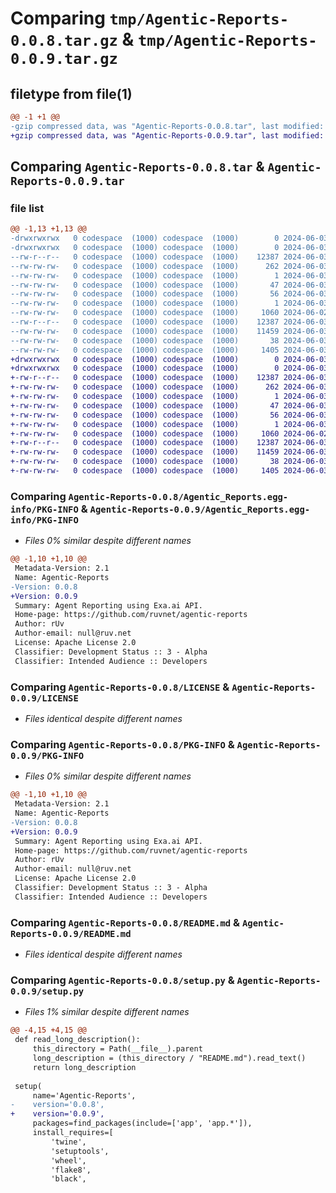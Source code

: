 # Comparing `tmp/Agentic-Reports-0.0.8.tar.gz` & `tmp/Agentic-Reports-0.0.9.tar.gz`

## filetype from file(1)

```diff
@@ -1 +1 @@
-gzip compressed data, was "Agentic-Reports-0.0.8.tar", last modified: Mon Jun  3 02:32:02 2024, max compression
+gzip compressed data, was "Agentic-Reports-0.0.9.tar", last modified: Mon Jun  3 02:40:52 2024, max compression
```

## Comparing `Agentic-Reports-0.0.8.tar` & `Agentic-Reports-0.0.9.tar`

### file list

```diff
@@ -1,13 +1,13 @@
-drwxrwxrwx   0 codespace  (1000) codespace  (1000)        0 2024-06-03 02:32:02.882483 Agentic-Reports-0.0.8/
-drwxrwxrwx   0 codespace  (1000) codespace  (1000)        0 2024-06-03 02:32:02.882483 Agentic-Reports-0.0.8/Agentic_Reports.egg-info/
--rw-r--r--   0 codespace  (1000) codespace  (1000)    12387 2024-06-03 02:32:02.000000 Agentic-Reports-0.0.8/Agentic_Reports.egg-info/PKG-INFO
--rw-rw-rw-   0 codespace  (1000) codespace  (1000)      262 2024-06-03 02:32:02.000000 Agentic-Reports-0.0.8/Agentic_Reports.egg-info/SOURCES.txt
--rw-rw-rw-   0 codespace  (1000) codespace  (1000)        1 2024-06-03 02:32:02.000000 Agentic-Reports-0.0.8/Agentic_Reports.egg-info/dependency_links.txt
--rw-rw-rw-   0 codespace  (1000) codespace  (1000)       47 2024-06-03 02:32:02.000000 Agentic-Reports-0.0.8/Agentic_Reports.egg-info/entry_points.txt
--rw-rw-rw-   0 codespace  (1000) codespace  (1000)       56 2024-06-03 02:32:02.000000 Agentic-Reports-0.0.8/Agentic_Reports.egg-info/requires.txt
--rw-rw-rw-   0 codespace  (1000) codespace  (1000)        1 2024-06-03 02:32:02.000000 Agentic-Reports-0.0.8/Agentic_Reports.egg-info/top_level.txt
--rw-rw-rw-   0 codespace  (1000) codespace  (1000)     1060 2024-06-02 14:41:22.000000 Agentic-Reports-0.0.8/LICENSE
--rw-r--r--   0 codespace  (1000) codespace  (1000)    12387 2024-06-03 02:32:02.882483 Agentic-Reports-0.0.8/PKG-INFO
--rw-rw-rw-   0 codespace  (1000) codespace  (1000)    11459 2024-06-03 02:31:55.000000 Agentic-Reports-0.0.8/README.md
--rw-rw-rw-   0 codespace  (1000) codespace  (1000)       38 2024-06-03 02:32:02.882483 Agentic-Reports-0.0.8/setup.cfg
--rw-rw-rw-   0 codespace  (1000) codespace  (1000)     1405 2024-06-03 02:31:59.000000 Agentic-Reports-0.0.8/setup.py
+drwxrwxrwx   0 codespace  (1000) codespace  (1000)        0 2024-06-03 02:40:52.766510 Agentic-Reports-0.0.9/
+drwxrwxrwx   0 codespace  (1000) codespace  (1000)        0 2024-06-03 02:40:52.758510 Agentic-Reports-0.0.9/Agentic_Reports.egg-info/
+-rw-r--r--   0 codespace  (1000) codespace  (1000)    12387 2024-06-03 02:40:52.000000 Agentic-Reports-0.0.9/Agentic_Reports.egg-info/PKG-INFO
+-rw-rw-rw-   0 codespace  (1000) codespace  (1000)      262 2024-06-03 02:40:52.000000 Agentic-Reports-0.0.9/Agentic_Reports.egg-info/SOURCES.txt
+-rw-rw-rw-   0 codespace  (1000) codespace  (1000)        1 2024-06-03 02:40:52.000000 Agentic-Reports-0.0.9/Agentic_Reports.egg-info/dependency_links.txt
+-rw-rw-rw-   0 codespace  (1000) codespace  (1000)       47 2024-06-03 02:40:52.000000 Agentic-Reports-0.0.9/Agentic_Reports.egg-info/entry_points.txt
+-rw-rw-rw-   0 codespace  (1000) codespace  (1000)       56 2024-06-03 02:40:52.000000 Agentic-Reports-0.0.9/Agentic_Reports.egg-info/requires.txt
+-rw-rw-rw-   0 codespace  (1000) codespace  (1000)        1 2024-06-03 02:40:52.000000 Agentic-Reports-0.0.9/Agentic_Reports.egg-info/top_level.txt
+-rw-rw-rw-   0 codespace  (1000) codespace  (1000)     1060 2024-06-02 14:41:22.000000 Agentic-Reports-0.0.9/LICENSE
+-rw-r--r--   0 codespace  (1000) codespace  (1000)    12387 2024-06-03 02:40:52.766510 Agentic-Reports-0.0.9/PKG-INFO
+-rw-rw-rw-   0 codespace  (1000) codespace  (1000)    11459 2024-06-03 02:31:55.000000 Agentic-Reports-0.0.9/README.md
+-rw-rw-rw-   0 codespace  (1000) codespace  (1000)       38 2024-06-03 02:40:52.766510 Agentic-Reports-0.0.9/setup.cfg
+-rw-rw-rw-   0 codespace  (1000) codespace  (1000)     1405 2024-06-03 02:40:48.000000 Agentic-Reports-0.0.9/setup.py
```

### Comparing `Agentic-Reports-0.0.8/Agentic_Reports.egg-info/PKG-INFO` & `Agentic-Reports-0.0.9/Agentic_Reports.egg-info/PKG-INFO`

 * *Files 0% similar despite different names*

```diff
@@ -1,10 +1,10 @@
 Metadata-Version: 2.1
 Name: Agentic-Reports
-Version: 0.0.8
+Version: 0.0.9
 Summary: Agent Reporting using Exa.ai API.
 Home-page: https://github.com/ruvnet/agentic-reports
 Author: rUv
 Author-email: null@ruv.net
 License: Apache License 2.0
 Classifier: Development Status :: 3 - Alpha
 Classifier: Intended Audience :: Developers
```

### Comparing `Agentic-Reports-0.0.8/LICENSE` & `Agentic-Reports-0.0.9/LICENSE`

 * *Files identical despite different names*

### Comparing `Agentic-Reports-0.0.8/PKG-INFO` & `Agentic-Reports-0.0.9/PKG-INFO`

 * *Files 0% similar despite different names*

```diff
@@ -1,10 +1,10 @@
 Metadata-Version: 2.1
 Name: Agentic-Reports
-Version: 0.0.8
+Version: 0.0.9
 Summary: Agent Reporting using Exa.ai API.
 Home-page: https://github.com/ruvnet/agentic-reports
 Author: rUv
 Author-email: null@ruv.net
 License: Apache License 2.0
 Classifier: Development Status :: 3 - Alpha
 Classifier: Intended Audience :: Developers
```

### Comparing `Agentic-Reports-0.0.8/README.md` & `Agentic-Reports-0.0.9/README.md`

 * *Files identical despite different names*

### Comparing `Agentic-Reports-0.0.8/setup.py` & `Agentic-Reports-0.0.9/setup.py`

 * *Files 1% similar despite different names*

```diff
@@ -4,15 +4,15 @@
 def read_long_description():
     this_directory = Path(__file__).parent
     long_description = (this_directory / "README.md").read_text()
     return long_description
 
 setup(
     name='Agentic-Reports',
-    version='0.0.8',
+    version='0.0.9',
     packages=find_packages(include=['app', 'app.*']),
     install_requires=[
         'twine',
         'setuptools',
         'wheel',
         'flake8',
         'black',
```

